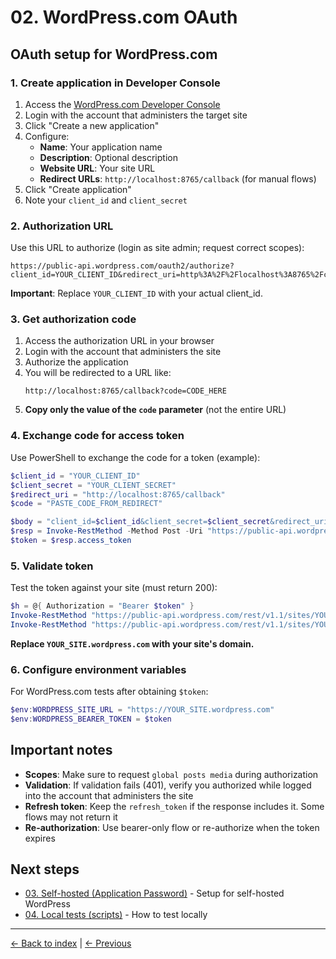 # 02. WordPress.com OAuth

## OAuth setup for WordPress.com

### 1. Create application in Developer Console

1. Access the [WordPress.com Developer Console](https://developer.wordpress.com/apps/)
2. Login with the account that administers the target site
3. Click "Create a new application"
4. Configure:
   - **Name**: Your application name
   - **Description**: Optional description
   - **Website URL**: Your site URL
   - **Redirect URLs**: `http://localhost:8765/callback` (for manual flows)
5. Click "Create application"
6. Note your `client_id` and `client_secret`

### 2. Authorization URL

Use this URL to authorize (login as site admin; request correct scopes):

```text
https://public-api.wordpress.com/oauth2/authorize?client_id=YOUR_CLIENT_ID&redirect_uri=http%3A%2F%2Flocalhost%3A8765%2Fcallback&response_type=code&scope=global%20posts%20media
```

**Important**: Replace `YOUR_CLIENT_ID` with your actual client_id.

### 3. Get authorization code

1. Access the authorization URL in your browser
2. Login with the account that administers the site
3. Authorize the application
4. You will be redirected to a URL like:
   ```
   http://localhost:8765/callback?code=CODE_HERE
   ```
5. **Copy only the value of the `code` parameter** (not the entire URL)

### 4. Exchange code for access token

Use PowerShell to exchange the code for a token (example):

```powershell
$client_id = "YOUR_CLIENT_ID"
$client_secret = "YOUR_CLIENT_SECRET"
$redirect_uri = "http://localhost:8765/callback"
$code = "PASTE_CODE_FROM_REDIRECT"

$body = "client_id=$client_id&client_secret=$client_secret&redirect_uri=$([System.Uri]::EscapeDataString($redirect_uri))&grant_type=authorization_code&code=$code"
$resp = Invoke-RestMethod -Method Post -Uri "https://public-api.wordpress.com/oauth2/token" -ContentType "application/x-www-form-urlencoded" -Body $body
$token = $resp.access_token
```

### 5. Validate token

Test the token against your site (must return 200):

```powershell
$h = @{ Authorization = "Bearer $token" }
Invoke-RestMethod "https://public-api.wordpress.com/rest/v1.1/sites/YOUR_SITE.wordpress.com" -Headers $h | Out-Null
Invoke-RestMethod "https://public-api.wordpress.com/rest/v1.1/sites/YOUR_SITE.wordpress.com/posts?number=1" -Headers $h | Out-Null
```

**Replace `YOUR_SITE.wordpress.com` with your site's domain.**

### 6. Configure environment variables

For WordPress.com tests after obtaining `$token`:

```powershell
$env:WORDPRESS_SITE_URL = "https://YOUR_SITE.wordpress.com"
$env:WORDPRESS_BEARER_TOKEN = $token
```

## Important notes

- **Scopes**: Make sure to request `global posts media` during authorization
- **Validation**: If validation fails (401), verify you authorized while logged into the account that administers the site
- **Refresh token**: Keep the `refresh_token` if the response includes it. Some flows may not return it
- **Re-authorization**: Use bearer-only flow or re-authorize when the token expires

## Next steps

- [03. Self-hosted (Application Password)](03-selfhosted-app-password.md) - Setup for self-hosted WordPress
- [04. Local tests (scripts)](04-local-tests.md) - How to test locally

---

[← Back to index](../README.md) | [← Previous](01-prereqs.md)
